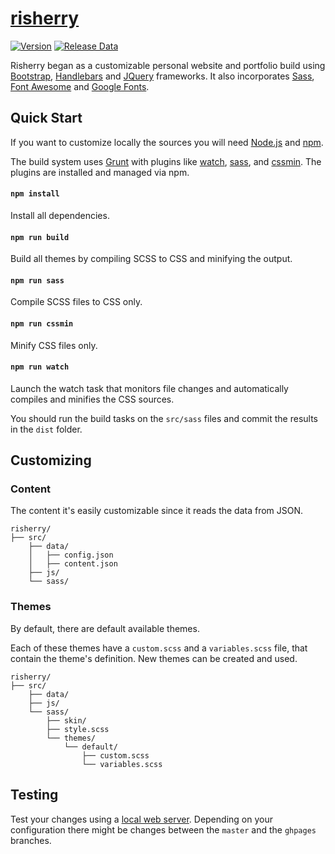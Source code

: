 # [risherry](http://risherry.ro/)

[![Version](https://img.shields.io/github/release/evalica/risherry.svg)](https://github.com/evalica/risherry/releases) [![Release Data](https://img.shields.io/github/release-date/evalica/risherry.svg)](https://github.com/evalica/risherry/releases)

 <!--- [![Build Status](https://img.shields.io/travis/evalica/risherry.svg)](https://travis-ci.org/evalica/risherry)
[![devDependency Status](https://img.shields.io/david/evalica/risherry.svg)](https://david-dm.org/evalica/risherry) --->

Risherry began as a customizable personal website and portfolio build using [Bootstrap](http://getbootstrap.com/), [Handlebars](http://handlebarsjs.com/) and [JQuery](https://jquery.com/) frameworks. It also incorporates [Sass](http://sass-lang.com/), [Font Awesome](http://fortawesome.github.io/Font-Awesome/) and [Google Fonts](http://www.google.com/fonts).

## Quick Start

If you want to customize locally the sources you will need [Node.js](https://nodejs.org/) and [npm](https://npmjs.org/).

The build system uses [Grunt](http://gruntjs.com/) with plugins like [watch](https://www.npmjs.com/package/grunt-contrib-watch), [sass](https://www.npmjs.com/package/grunt-sass), and [cssmin](https://www.npmjs.com/package/grunt-contrib-cssmin). The plugins are installed and managed via npm.

#### `npm install`

Install all dependencies.

#### `npm run build`

Build all themes by compiling SCSS to CSS and minifying the output.

#### `npm run sass`

Compile SCSS files to CSS only.

#### `npm run cssmin`

Minify CSS files only.

#### `npm run watch`

Launch the watch task that monitors file changes and automatically compiles and minifies the CSS sources.

You should run the build tasks on the `src/sass` files and commit the results in the `dist` folder.

## Customizing

### Content

The content it's easily customizable since it reads the data from JSON.

```
risherry/
├── src/
    ├── data/
    │   ├── config.json
    │   ├── content.json
    ├── js/
    └── sass/

```

### Themes

By default, there are default available themes. 

Each of these themes have a `custom.scss` and a `variables.scss` file, that contain the theme's definition. New themes can be created and used.

```
risherry/
├── src/
    ├── data/
    ├── js/
    └── sass/
        ├── skin/
        ├── style.scss
        └── themes/
            └── default/
                ├── custom.scss
                └── variables.scss
```

## Testing

Test your changes using a [local web server](https://stackoverflow.com/a/21608670/444320). Depending on your configuration there might be changes between the `master` and the `ghpages` branches.
